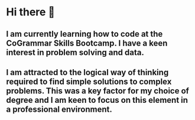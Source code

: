 # **Hi there** 👋
## I am currently learning how to code at the CoGrammar Skills Bootcamp. I have a keen interest in problem solving and data. 
## I am attracted to the logical way of thinking required to find simple solutions to complex problems. This was a key factor for my choice of degree and I am keen to focus on this element in a professional environment. 
<!--
**josephmlim/josephmlim** is a ✨ _special_ ✨ repository because its `README.md` (this file) appears on your GitHub profile.

Here are some ideas to get you started:

- 🔭 I’m currently working on ...
- 🌱 I’m currently learning ...
- 👯 I’m looking to collaborate on ...
- 🤔 I’m looking for help with ...
- 💬 Ask me about ...
- 📫 How to reach me: ...
- 😄 Pronouns: ...
- ⚡ Fun fact: ...
-->
